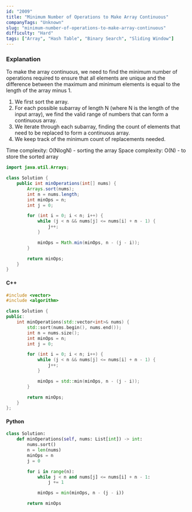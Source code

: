 ```yaml
---
id: "2009"
title: "Minimum Number of Operations to Make Array Continuous"
companyTags: "Unknown"
slug: "minimum-number-of-operations-to-make-array-continuous"
difficulty: "Hard"
tags: ["Array", "Hash Table", "Binary Search", "Sliding Window"]
---
```


### Explanation
To make the array continuous, we need to find the minimum number of operations required to ensure that all elements are unique and the difference between the maximum and minimum elements is equal to the length of the array minus 1. 
1. We first sort the array.
2. For each possible subarray of length N (where N is the length of the input array), we find the valid range of numbers that can form a continuous array.
3. We iterate through each subarray, finding the count of elements that need to be replaced to form a continuous array.
4. We keep track of the minimum count of replacements needed.

Time complexity: O(NlogN) - sorting the array
Space complexity: O(N) - to store the sorted array

```java
import java.util.Arrays;

class Solution {
    public int minOperations(int[] nums) {
        Arrays.sort(nums);
        int n = nums.length;
        int minOps = n;
        int j = 0;

        for (int i = 0; i < n; i++) {
            while (j < n && nums[j] <= nums[i] + n - 1) {
                j++;
            }

            minOps = Math.min(minOps, n - (j - i));
        }

        return minOps;
    }
}
```

#### C++
```cpp
#include <vector>
#include <algorithm>

class Solution {
public:
    int minOperations(std::vector<int>& nums) {
        std::sort(nums.begin(), nums.end());
        int n = nums.size();
        int minOps = n;
        int j = 0;

        for (int i = 0; i < n; i++) {
            while (j < n && nums[j] <= nums[i] + n - 1) {
                j++;
            }

            minOps = std::min(minOps, n - (j - i));
        }

        return minOps;
    }
};
```

#### Python
```python
class Solution:
    def minOperations(self, nums: List[int]) -> int:
        nums.sort()
        n = len(nums)
        minOps = n
        j = 0

        for i in range(n):
            while j < n and nums[j] <= nums[i] + n - 1:
                j += 1

            minOps = min(minOps, n - (j - i))

        return minOps
```